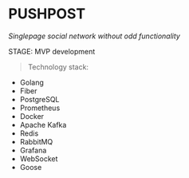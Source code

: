 <h1>PUSHPOST</h1>
<i>Singlepage social network without odd functionality</i>

STAGE: MVP development 

>Technology stack:

* Golang 
* Fiber
* PostgreSQL
* Prometheus 
* Docker
* Apache Kafka
* Redis
* RabbitMQ
* Grafana
* WebSocket
* Goose

  
